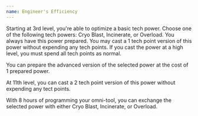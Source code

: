 ```yaml
---
name: Engineer's Efficiency
---
```

Starting at 3rd level, you're able to optimize a basic tech power. Choose one of the following
tech powers: Cryo Blast, Incinerate, or Overload. You always have this power prepared. You may cast a 1 tech point version
of this power without expending any tech points. If you cast the power at a high level, you must spend all tech points as normal.

You can prepare the advanced version of the selected power at the cost of 1 prepared power.

At 11th level, you can cast a 2 tech point version of this power without expending any tect points.

With 8 hours of programming your omni-tool, you can exchange the selected power with either Cryo Blast, Incinerate, or Overload.

